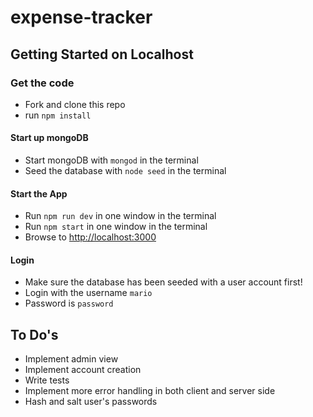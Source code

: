 # expense-tracker
## Getting Started on Localhost

### Get the code
* Fork and clone this repo
* run `npm install`

#### Start up mongoDB
* Start mongoDB with `mongod` in the terminal
* Seed the database with `node seed` in the terminal

#### Start the App
* Run `npm run dev` in one window in the terminal
* Run `npm start` in one window in the terminal
* Browse to [http://localhost:3000](http://localhost:3000)

#### Login
* Make sure the database has been seeded with a user account first!
* Login with the username `mario`
* Password is `password`

## To Do's
* Implement admin view
* Implement account creation
* Write tests
* Implement more error handling in both client and server side
* Hash and salt user's passwords